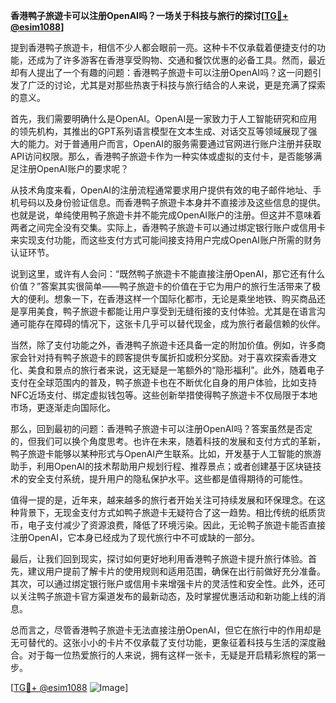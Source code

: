 **香港鸭子旅遊卡可以注册OpenAI吗？一场关于科技与旅行的探讨[[TG💪+ @esim1088](https://t.me/s/esim1088)]**

提到香港鸭子旅遊卡，相信不少人都会眼前一亮。这种卡不仅承载着便捷支付的功能，还成为了许多游客在香港享受购物、交通和餐饮优惠的必备工具。然而，最近却有人提出了一个有趣的问题：香港鸭子旅遊卡可以注册OpenAI吗？这一问题引发了广泛的讨论，尤其是对那些热衷于科技与旅行结合的人来说，更是充满了探索的意义。

首先，我们需要明确什么是OpenAI。OpenAI是一家致力于人工智能研究和应用的领先机构，其推出的GPT系列语言模型在文本生成、对话交互等领域展现了强大的能力。对于普通用户而言，OpenAI的服务需要通过官网进行账户注册并获取API访问权限。那么，香港鸭子旅遊卡作为一种实体或虚拟的支付卡，是否能够满足注册OpenAI账户的要求呢？

从技术角度来看，OpenAI的注册流程通常要求用户提供有效的电子邮件地址、手机号码以及身份验证信息。而香港鸭子旅遊卡本身并不直接涉及这些信息的提供。也就是说，单纯使用鸭子旅遊卡并不能完成OpenAI账户的注册。但这并不意味着两者之间完全没有交集。实际上，香港鸭子旅遊卡可以通过绑定银行账户或信用卡来实现支付功能，而这些支付方式可能间接支持用户完成OpenAI账户所需的财务认证环节。

说到这里，或许有人会问：“既然鸭子旅遊卡不能直接注册OpenAI，那它还有什么价值？”答案其实很简单——鸭子旅遊卡的价值在于它为用户的旅行生活带来了极大的便利。想象一下，在香港这样一个国际化都市，无论是乘坐地铁、购买商品还是享用美食，鸭子旅遊卡都能让用户享受到无缝衔接的支付体验。尤其是在语言沟通可能存在障碍的情况下，这张卡几乎可以替代现金，成为旅行者最信赖的伙伴。

当然，除了支付功能之外，香港鸭子旅遊卡还具备一定的附加价值。例如，许多商家会针对持有鸭子旅遊卡的顾客提供专属折扣或积分奖励。对于喜欢探索香港文化、美食和景点的旅行者来说，这无疑是一笔额外的“隐形福利”。此外，随着电子支付在全球范围内的普及，鸭子旅遊卡也在不断优化自身的用户体验，比如支持NFC近场支付、绑定虚拟钱包等。这些创新举措使得鸭子旅遊卡不仅局限于本地市场，更逐渐走向国际化。

那么，回到最初的问题：香港鸭子旅遊卡可以注册OpenAI吗？答案虽然是否定的，但我们可以换个角度思考。也许在未来，随着科技的发展和支付方式的革新，鸭子旅遊卡能够以某种形式与OpenAI产生联系。比如，开发基于人工智能的旅游助手，利用OpenAI的技术帮助用户规划行程、推荐景点；或者创建基于区块链技术的安全支付系统，提升用户的隐私保护水平。这些都是值得期待的可能性。

值得一提的是，近年来，越来越多的旅行者开始关注可持续发展和环保理念。在这种背景下，无现金支付方式如鸭子旅遊卡无疑符合了这一趋势。相比传统的纸质货币，电子支付减少了资源浪费，降低了环境污染。因此，无论鸭子旅遊卡能否直接注册OpenAI，它本身已经成为了现代旅行中不可或缺的一部分。

最后，让我们回到现实，探讨如何更好地利用香港鸭子旅遊卡提升旅行体验。首先，建议用户提前了解卡片的使用规则和适用范围，确保在出行前做好充分准备。其次，可以通过绑定银行账户或信用卡来增强卡片的灵活性和安全性。此外，还可以关注鸭子旅遊卡官方渠道发布的最新动态，及时掌握优惠活动和新功能上线的消息。

总而言之，尽管香港鸭子旅遊卡无法直接注册OpenAI，但它在旅行中的作用却是无可替代的。这张小小的卡片不仅承载了支付功能，更象征着科技与生活的深度融合。对于每一位热爱旅行的人来说，拥有这样一张卡，无疑是开启精彩旅程的第一步。

[[TG💪+ @esim1088](https://t.me/s/esim1088) ![Image](https://i.postimg.cc/4NQfJmqS/Snipaste-2025-05-13-00-14-12.png)]